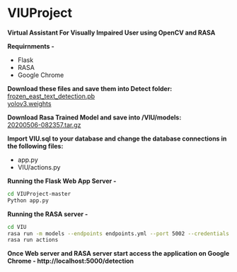 # VIUProject
**Virtual Assistant For Visually Impaired User using OpenCV and RASA**

**Requirnments -** <br>
* Flask <br>
* RASA  <br>
* Google Chrome <br>

**Download these files and save them into Detect folder:**<br>
[frozen_east_text_detection.pb](https://drive.google.com/file/d/1mH7g9xZgAy6hcfgwes_pBB2jgvq6YsSH/view?usp=sharing)<br>
[yolov3.weights](https://drive.google.com/file/d/1TDEzvfDhCpibxUt2i4ThQniyoey_8ex2/view?usp=sharing)<br>

**Download Rasa Trained Model and save into /VIU/models:**<br>
[20200506-082357.tar.gz](https://drive.google.com/file/d/1F5k8qZgpGzk81CMetZQouzyk_kQa9u9m/view?usp=sharing)<br>

**Import VIU.sql to your database and change the database connections in the following files:**<br>
* app.py
* VIU/actions.py

**Running the Flask Web App Server -**<br>
```bash
cd VIUProject-master
Python app.py
```
**Running the RASA server -**<br>
```bash
cd VIU
rasa run -m models --endpoints endpoints.yml --port 5002 --credentials credentials.yml
rasa run actions
```
**Once Web server and RASA server start access the application on Google Chrome - http://localhost:5000/detection**<br>

